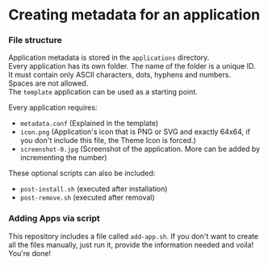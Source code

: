# Creating metadata for an application
### File structure
Application metadata is stored in the `applications` directory.  
Every application has its own folder. The name of the folder is a unique ID.  
It must contain only ASCII characters, dots, hyphens and numbers.  
Spaces are not allowed.  
The `template` application can be used as a starting point.
  
Every application requires:
* `metadata.conf` (Explained in the template)
* `icon.png` (Application's icon that is PNG or SVG and exactly 64x64, if you don't include this file, the Theme Icon is forced.)
* `screenshot-0.jpg` (Screenshot of the application. More can be added by incrementing the number)
  
These optional scripts can also be included:
* `post-install.sh` (executed after installation)
* `post-remove.sh` (executed after removal)

### Adding Apps via script
This repository includes a file called `add-app.sh`.
If you don't want to create all the files manually,
just run it, provide the information needed and
voila! You're done!
